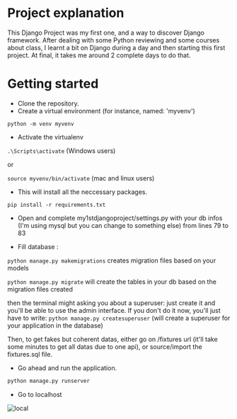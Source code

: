 # Project explanation

This Django Project was my first one, and a way to discover Django framework.
After dealing with some Python reviewing and some courses about class, I learnt a bit on Django during a day and then starting this first project. At final, it takes me around 2 complete days to do that.

# Getting started
* Clone the repository.
* Create a virtual environment (for instance, named: 'myvenv')

`python -m venv myvenv`

* Activate the virtualenv

`.\Scripts\activate` (Windows users)

or

`source myvenv/bin/activate` (mac and linux users)

* This will install all the neccessary packages.

`pip install -r requirements.txt`

* Open and complete my1stdjangoproject/settings.py with your db infos (I'm using mysql but you can change to something else) from lines 79 to 83
 
* Fill database :

```python manage.py makemigrations``` creates migration files based on your models

```python manage.py migrate``` will create the tables in your db based on the migration files created

then the terminal might asking you about a superuser: just create it and you'll be able to use the admin interface.
If you don't do it now, you'll just have to write:
```python manage.py createsuperuser``` (will create a superuser for your application in the database)

Then, to get fakes but coherent datas, either go on /fixtures url (it'll take some minutes to get all datas due to one api), or source/import the fixtures.sql file.

* Go ahead and run the application.

```python
python manage.py runserver
```

* Go to localhost

![local](https://user-images.githubusercontent.com/30196830/42422925-f308a002-830d-11e8-82e7-61d62c8a0774.png)